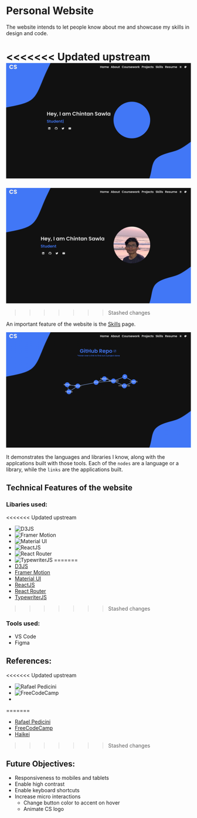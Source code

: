 # Personal Website

The website intends to let people know about me and showcase my skills in design and code.

<<<<<<< Updated upstream
![homepage of Chintan's website](homepage.png)
=======
![homepage of Chintan's website](home.png)
>>>>>>> Stashed changes

An important feature of the website is the [Skills](https://sawlachintan.github.io/personal-website/skills) page.

![skills page of Chintan's website](skills.png)

It demonstrates the languages and libraries I know, along with the applcations built with those tools. Each of the `nodes` are a language or a library, while the `links` are the applications built.

## Technical Features of the website

### Libaries used:

<<<<<<< Updated upstream
- ![D3JS](https://d3js.org)
- ![Framer Motion](https://www.framer.com/motion/)
- ![Material UI](https://mui.com)
- ![ReactJS](https://reactjs.org)
- ![React Router](https://reactrouter.com)
- ![TypewriterJS](https://github.com/tameemsafi/typewriterjs)
=======
- [D3JS](https://d3js.org)
- [Framer Motion](https://www.framer.com/motion/)
- [Material UI](https://mui.com)
- [ReactJS](https://reactjs.org)
- [React Router](https://reactrouter.com)
- [TypewriterJS](https://github.com/tameemsafi/typewriterjs)
>>>>>>> Stashed changes

### Tools used:

- VS Code
- Figma

## References:
<<<<<<< Updated upstream
 - ![Rafael Pedicini](https://github.com/rafgraph/spa-github-pages)
 - ![FreeCodeCamp](https://www.youtube.com/channel/UC8butISFwT-Wl7EV0hUK0BQ)
 - 
=======

- [Rafael Pedicini](https://github.com/rafgraph/spa-github-pages)
- [FreeCodeCamp](https://www.youtube.com/channel/UC8butISFwT-Wl7EV0hUK0BQ)
- [Haikei](https://haikei.app/)
>>>>>>> Stashed changes

## Future Objectives:

- Responsiveness to mobiles and tablets
- Enable high contrast
- Enable keyboard shortcuts
- Increase micro interactions
  - Change button color to accent on hover
  - Animate CS logo
